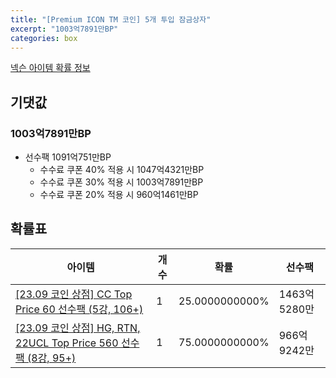 ```yaml
---
title: "[Premium ICON TM 코인] 5개 투입 잠금상자"
excerpt: "1003억7891만BP"
categories: box
---
```

[넥슨 아이템 확률 정보](http://iteminfo.nexon.com/probability/fo4?sn=7389)

## 기댓값
### 1003억7891만BP
  - 선수팩 1091억751만BP
    - 수수료 쿠폰 40% 적용 시 1047억4321만BP
    - 수수료 쿠폰 30% 적용 시 1003억7891만BP
    - 수수료 쿠폰 20% 적용 시 960억1461만BP


## 확률표

|아이템|개수|확률|선수팩|
|---|---|---|---|
|[[23.09 코인 상점] CC Top Price 60 선수팩 (5강, 106+)](/player/7383)|1|25.0000000000%|1463억5280만|
|[[23.09 코인 상점] HG, RTN, 22UCL Top Price 560 선수팩 (8강, 95+)](/player/7384)|1|75.0000000000%|966억9242만|

